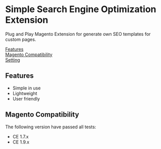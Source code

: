 # Simple Search Engine Optimization Extension

Plug and Play Magento Extension for generate own SEO templates for custom pages.

[Features](#features)  
[Magento Compatibility](#magento-compatibility)   
[Setting](#settings)

## Features
- Simple in use
- Lightweight
- User friendly

## Magento Compatibility
The following version have passed all tests:
- CE 1.7.x
- CE 1.9.x
